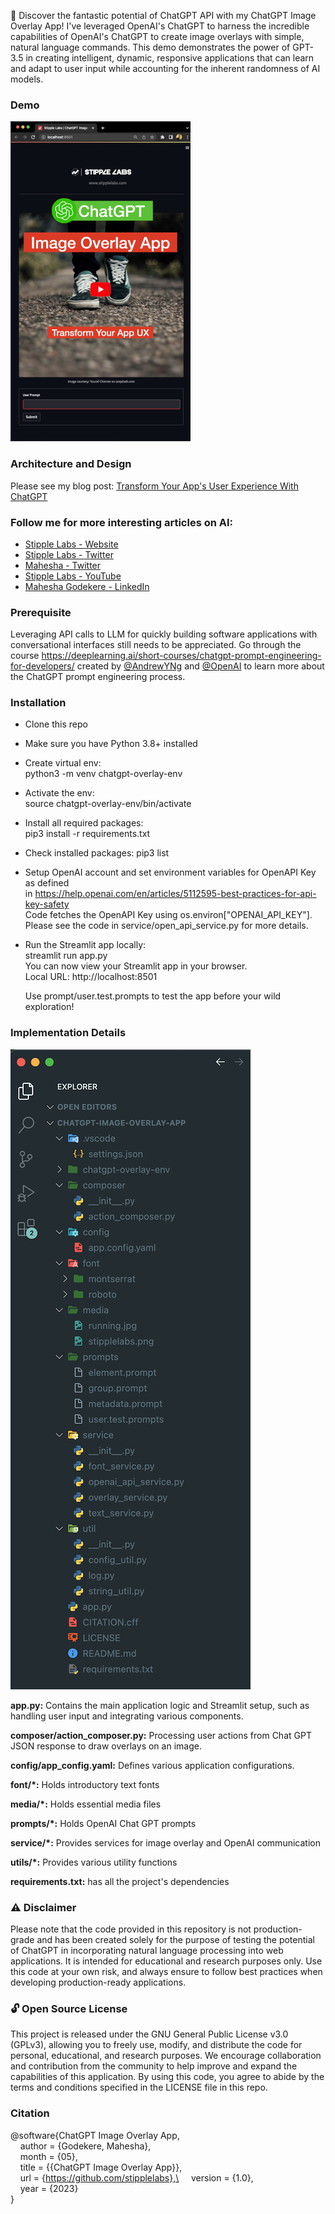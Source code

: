 🌟 Discover the fantastic potential of ChatGPT API with my ChatGPT Image Overlay App! I've leveraged OpenAI's ChatGPT to harness the incredible capabilities of OpenAI's ChatGPT to create image overlays with simple, natural language commands. This demo demonstrates the power of GPT-3.5 in creating intelligent, dynamic, responsive applications that can learn and adapt to user input while accounting for the inherent randomness of AI models.

### Demo

<a href="https://www.youtube.com/watch?v=CXayb1ZQWsI"><img src="media/thumbnail3.png" height="512"></a>


### Architecture and Design
Please see my blog post: [Transform Your App's User Experience With ChatGPT](https://stipplelabs.medium.com/chatgpt-image-overlay-app-transform-your-apps-user-experience-with-chatgpt-f74f392e0b8d?source=friends_link&sk=34e53edeea2ee42900f8c21a898a3611)

### Follow me for more interesting articles on AI:
- [Stipple Labs - Website](https://www.stipplelabs.com/)
- [Stipple Labs - Twitter](https://twitter.com/stipplelabs)
- [Mahesha - Twitter](https://twitter.com/maheshagodekere)
- [Stipple Labs - YouTube](https://www.youtube.com/@stipplelabs)
- [Mahesha Godekere - LinkedIn](https://in.linkedin.com/in/maheshagodekere)


### Prerequisite

Leveraging API calls to LLM for quickly building software applications with conversational interfaces still needs to be appreciated. Go through the course https://deeplearning.ai/short-courses/chatgpt-prompt-engineering-for-developers/ created by [@AndrewYNg](https://twitter.com/AndrewYNg) and [@OpenAI](https://twitter.com/OpenAI) to learn more about the ChatGPT prompt engineering process.


### Installation
- Clone this repo
- Make sure you have Python 3.8+ installed
- Create virtual env: \
  python3 -m venv chatgpt-overlay-env
- Activate the env: \
  source chatgpt-overlay-env/bin/activate
- Install all required packages: \
  pip3 install -r requirements.txt
- Check installed packages: pip3 list
- Setup OpenAI account and set environment variables for OpenAPI Key as defined \
  in https://help.openai.com/en/articles/5112595-best-practices-for-api-key-safety \
  Code fetches the OpenAPI Key using os.environ["OPENAI_API_KEY"]. \
  Please see the code in service/open_api_service.py for more details.  
- Run the Streamlit app locally: \
  streamlit run app.py\
  You can now view your Streamlit app in your browser.\
  Local URL: http://localhost:8501

  Use prompt/user.test.prompts to test the app before your wild exploration!


### Implementation Details
![Code Structure](media/code-structure.png)

**app.py:** Contains the main application logic and Streamlit setup, such as handling user input and integrating various components.

**composer/action_composer.py:** Processing user actions from Chat GPT JSON response to draw overlays on an image.

**config/app_config.yaml:** Defines various application configurations.

**font/*:** Holds introductory text fonts

**media/*:** Holds essential media files

**prompts/*:** Holds OpenAI Chat GPT prompts

**service/*:** Provides services for image overlay and OpenAI communication

**utils/*:** Provides various utility functions

**requirements.txt:** has all the project's dependencies

### ⚠️ Disclaimer
Please note that the code provided in this repository is not production-grade and has been created solely for the purpose of testing the potential of ChatGPT in incorporating natural language processing into web applications. It is intended for educational and research purposes only. Use this code at your own risk, and always ensure to follow best practices when developing production-ready applications.

### 🔓 Open Source License
This project is released under the GNU General Public License v3.0 (GPLv3), allowing you to freely use, modify, and distribute the code for personal, educational, and research purposes. We encourage collaboration and contribution from the community to help improve and expand the capabilities of this application. By using this code, you agree to abide by the terms and conditions specified in the LICENSE file in this repo.

### Citation
@software{ChatGPT Image Overlay App,\
&nbsp;&nbsp;&nbsp;&nbsp;author = {Godekere, Mahesha},\
&nbsp;&nbsp;&nbsp;&nbsp;month = {05},\
&nbsp;&nbsp;&nbsp;&nbsp;title = {{ChatGPT Image Overlay App}},\
&nbsp;&nbsp;&nbsp;&nbsp;url = {https://github.com/stipplelabs},\
&nbsp;&nbsp;&nbsp;&nbsp;version = {1.0},\
&nbsp;&nbsp;&nbsp;&nbsp;year = {2023}\
}
